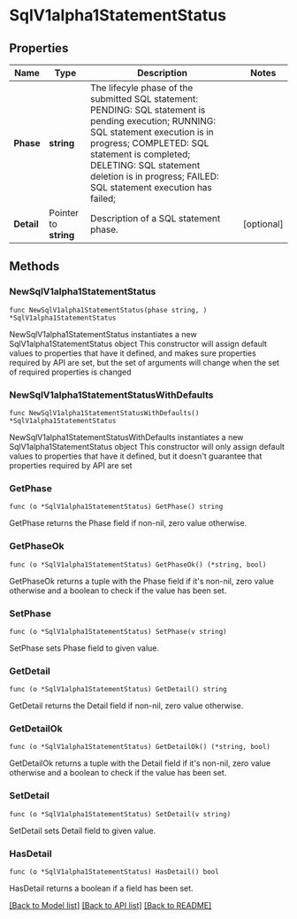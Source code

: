 # SqlV1alpha1StatementStatus

## Properties

Name | Type | Description | Notes
------------ | ------------- | ------------- | -------------
**Phase** | **string** | The lifecyle phase of the submitted SQL statement: PENDING: SQL statement is pending execution; RUNNING: SQL statement execution is in progress; COMPLETED: SQL statement is completed; DELETING: SQL statement deletion is in progress; FAILED: SQL statement execution has failed;  | 
**Detail** | Pointer to **string** | Description of a SQL statement phase. | [optional] 

## Methods

### NewSqlV1alpha1StatementStatus

`func NewSqlV1alpha1StatementStatus(phase string, ) *SqlV1alpha1StatementStatus`

NewSqlV1alpha1StatementStatus instantiates a new SqlV1alpha1StatementStatus object
This constructor will assign default values to properties that have it defined,
and makes sure properties required by API are set, but the set of arguments
will change when the set of required properties is changed

### NewSqlV1alpha1StatementStatusWithDefaults

`func NewSqlV1alpha1StatementStatusWithDefaults() *SqlV1alpha1StatementStatus`

NewSqlV1alpha1StatementStatusWithDefaults instantiates a new SqlV1alpha1StatementStatus object
This constructor will only assign default values to properties that have it defined,
but it doesn't guarantee that properties required by API are set

### GetPhase

`func (o *SqlV1alpha1StatementStatus) GetPhase() string`

GetPhase returns the Phase field if non-nil, zero value otherwise.

### GetPhaseOk

`func (o *SqlV1alpha1StatementStatus) GetPhaseOk() (*string, bool)`

GetPhaseOk returns a tuple with the Phase field if it's non-nil, zero value otherwise
and a boolean to check if the value has been set.

### SetPhase

`func (o *SqlV1alpha1StatementStatus) SetPhase(v string)`

SetPhase sets Phase field to given value.


### GetDetail

`func (o *SqlV1alpha1StatementStatus) GetDetail() string`

GetDetail returns the Detail field if non-nil, zero value otherwise.

### GetDetailOk

`func (o *SqlV1alpha1StatementStatus) GetDetailOk() (*string, bool)`

GetDetailOk returns a tuple with the Detail field if it's non-nil, zero value otherwise
and a boolean to check if the value has been set.

### SetDetail

`func (o *SqlV1alpha1StatementStatus) SetDetail(v string)`

SetDetail sets Detail field to given value.

### HasDetail

`func (o *SqlV1alpha1StatementStatus) HasDetail() bool`

HasDetail returns a boolean if a field has been set.


[[Back to Model list]](../README.md#documentation-for-models) [[Back to API list]](../README.md#documentation-for-api-endpoints) [[Back to README]](../README.md)


